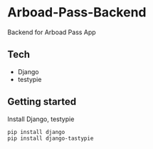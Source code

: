 Arboad-Pass-Backend
==
 Backend for Arboad Pass App
 
 Tech
--
 * Django<br>
 * testypie

Getting started
--
Install Django, testypie<br>

    pip install django
    pip install django-tastypie
